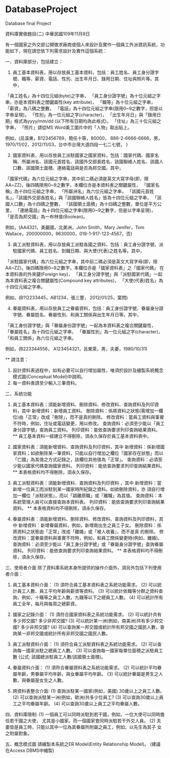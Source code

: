 # DatabaseProject
Database final Project

資料庫實做題目(二)
中華民國109年11月8日

有一個國家之外交部公開徵求廠商或個人來設計及實作一個員工外派資訊系統，功能如下，現在請您依下列需求設計及實作這個系統：

一、資料庫部分，包括建立：

1.	員工基本資料表，用以存放員工基本資料，包括：員工姓名、員工身分證字號、職等、薪資、電話、性別、出生年月日、錄用日期、住址與照片等。其中，

「員工姓名」為十四位元組(byte)之字串，
「員工身分證字號」為十位元組之字串，亦是本資料表之關鍵屬性(key attribute)，
「職等」為十位元組之字串，
「薪資」為八碼之整數，
「電話」為十四位元組之字串(限用0~9之數字，但是以字串呈現)，
「性別」為一位元組之字(character)，
「出生年月日」與「錄用日期」格式為yyyy/mm/dd (以下所有日期均為此格式)，
「住址」為三十位元組之字串，
「照片」請從MS Word美工圖片中的「人物」取出貼上。

例如，(呂溪東，B123456789，簡任十等，80000， 886-2-6666-6666，男，1970/11/02，2012/11/03，台中市台灣大道四段一七二七號， )

2.	國家資料表，用以存放員工派駐國家之國家資料，包括：國家代碼、國家名稱、所屬洲名、該國元首姓名、該國外交部長姓名、該國聯絡人姓名、該國人口數、該國領土面積、連絡電話與是否為邦交國。其中，

「國家代碼」為六位元組之字串，其中前二碼必須是英文大寫字母(即，限AA~ZZ)，後四碼限用0~9之數字，本欄位亦是本資料表之關鍵屬性，
「國家名稱」為十四位元組之字串，
「所屬洲名」為六位元組之字串，
「該國元首姓名」，「該國外交部長姓名」與「該國聯絡人姓名」皆為十四位元組之字串，
「該國人口數」為十四碼之整數，
「該國領土面積」為十四碼之整數，單位是平方公里，
「連絡電話」為十四位元組之字串(限用0~9之數字，但是以字串呈現)，
「是否為邦交國」為一布林值(Boolean)。

例如，(AA4321，美麗國，北美洲，John Smith，Mary Jenifer，Tom Wallace，200000000，9630000，019-1-917-123-4567，否)

3.	員工派駐資料表，用以存放員工派駐各國之資料，包括：員工身分證字號、派駐國家代碼、員工姓名、到職日期、與大使(代表)之姓名等。其中，

「派駐國家代碼」為六位元組之字串，其中前二碼必須是英文大寫字母(即，限 
     AA~ZZ)，後四碼限用0~9之數字，本欄位亦是「國家資料表」之「國家代碼」
     在本資料表的外來鍵(Foreign key)，
「員工身分證字號」與「派駐國家代碼」一起為本資料表之複合關鍵屬性(Compound
     key attributes)，
   「大使(代表)姓名」為十四位元組之字串。

例如，(B112233445，AB1234，張三豐， 2012/01/25，葉問) 

4.	眷屬資料表，用以存放員工之眷屬資料，包括：員工身份證字號、眷屬身分證字號、眷屬姓名、眷屬性別、和員工關係與出生年月日等。其中，

「員工身份證字號」與「眷屬身份證字號」一起為本資料表之複合關鍵屬性，
「眷屬姓名」為十四位元組之字串，
「眷屬性別」為一位元組之字(character)，
「和員工關係」為六位元組之字串。

例如，(B223344556， A123454321，呂東萊，男，夫妻，1980/10/31) 


** 請注意：
1.	設計資料表過程中，如有必要可以自行增加屬性，唯須於設計及繪製系統概念模式圖(Conceptual Model)中說明。
2.	每一資料表請至少輸入三筆資料。 


 
二、系統功能
1. 員工基本資料表：須能新增資料、刪除資料、修改資料、查詢資料及列印資料，其中
新增資料：新增員工資料。
刪除資料：係將資料之狀態(需增加一欄位)由「正常」改成「刪除」，而不是真的刪除。
修改資料：當員工資料與事實不符時，例如，住址或電話變更，用以修改。
查詢資料：必須至少能以「員工身分證字號」查詢員工資料。
列印資料：能依查詢要求列印查詢結果資料。
** 員工基本資料一經建立不得刪除，須永久保存於員工基本資料表中。

2.	國家資料表：須能新增資料、查詢資料及列印資料，其中
新增資料：係新增國家資料；如欲刪除某一筆資料，只能以自行增加之欄位「國家存在狀態」而以「亡國」為其值之方式記錄之，該欄位其他值為「正常」。
查詢資料：必須至少能以國家代碼查詢國家資料。
列印資料：能依查詢要求列印查詢結果資料。
**  本表格資料均不得刪除，須永久保存。

3.	員工派駐資料表：須能新增資料、查詢資料及列印資料 ，其中
新增資料：當新增一位員工而派駐到某一國家時所紀錄之資料。如欲刪除資料，亦
    須自行增加一欄位「派駐狀態」，而以「調離原職」或「離職」為其值。
查詢資料：本系統管理人員可以直接查詢本資料表。
列印資料：能依查詢要求列印查詢結果資料。
**  本表格資料均不得刪除，須永久保存。

4. 眷屬資料表：須能新增資料、刪除資料、修改資料、查詢資料及列印資料，其中
新增資料：新增眷屬資料，例如，新增剛出生之員工子女。
刪除資料：係將資料之狀態由「正常」改成「離婚」或「被人收養」，而不是真 
          的刪除。
修改資料：當眷屬資料與事實不符時，例如，和員工關係變更時(例如，離婚)。
查詢資料：必須至少能以「員工身分證字號」或「眷屬身分證字號」查詢眷屬資料。
列印資料：能依查詢要求列印查詢結果資料。
**  本表格資料均不得刪除，須永久保存。

 

三、使用者介面
除了資料庫系統本身所提供的操作介面外，須另外包括下列使用者介面：
1.	員工基本資料介面：
(1)	須符合員工基本資料表之系統功能需求。
(2)	可以統計員工人數、員工平均年齡與薪資等資料。
(3)	可以統計依職等分群之資料查詢，例如，十職等之員工人數，九職等以下之總員工人數。
(4)	可以統計所有員工全年，每月與每周之總薪資。

2.	國家之記錄介面：
(1)	須符合國家資料表之系統功能需求。
(2)	可以統計共有多少邦交國? 多少非邦交國?
(3)	可以統計某一洲(例如，南美洲)共有多少邦交國? 多少非邦交國?
(4)	可以查詢某一邦交國或統計所有邦交國之國民人數，查詢某一非邦交國或統計所有非邦交國之國民人數。

3. 員工派駐資料介面：
(1) 須符合員工派駐資料表之系統功能需求。
(2) 可以查詢每一國家派駐之總員工人數。
(3) 可以查詢每一國家每單位面積之派駐員工數
   (公式: 該國總派駐員工人數/該國領土面積)。

4. 眷屬資料介面：
(1)	須符合眷屬資料表之系統功能需求。
(2)	可以統計平均眷屬年齡，男眷屬平均年齡，與女眷屬平均年齡。
(3)	可以統計眷屬是男生之人數，與眷屬是女生之人數。

5.	跨資料表整合介面:
(1)	查詢派駐某一國家(例如，美國) 30歲以上之員工人數。
(2)	可以查詢派駐某一洲(例如，歐洲)共多少位員工?
(3)	可以查詢30歲以上員工之平均眷屬年齡。
(4)	可以查詢30歲以上員工之平均眷屬人數。


四、資料庫限制:
(1) 一個員工可以同時派駐到若干國，例如，一位大使可以同時擔任若干國之大使，
    尤其是小國家。而一個國家會同時派駐若干外交人員。
(2) 夫妻皆是員工時，只能以其中一位為其眷屬所附屬之員工，例如，以先生為其子
   女之附屬對象。

五、概念模式圖
請繪製本系統之ER Model(Entity Relationship Model)。
(建議在Access DBMS中繪製)




